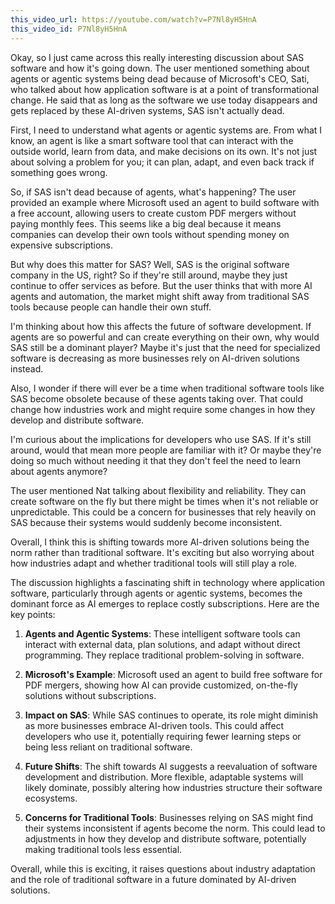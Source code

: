 ```yaml
---
this_video_url: https://youtube.com/watch?v=P7Nl8yH5HnA
this_video_id: P7Nl8yH5HnA
---
```

<think>
Okay, so I just came across this really interesting discussion about SAS software and how it's going down. The user mentioned something about agents or agentic systems being dead because of Microsoft's CEO, Sati, who talked about how application software is at a point of transformational change. He said that as long as the software we use today disappears and gets replaced by these AI-driven systems, SAS isn't actually dead.

First, I need to understand what agents or agentic systems are. From what I know, an agent is like a smart software tool that can interact with the outside world, learn from data, and make decisions on its own. It's not just about solving a problem for you; it can plan, adapt, and even back track if something goes wrong.

So, if SAS isn't dead because of agents, what's happening? The user provided an example where Microsoft used an agent to build software with a free account, allowing users to create custom PDF mergers without paying monthly fees. This seems like a big deal because it means companies can develop their own tools without spending money on expensive subscriptions.

But why does this matter for SAS? Well, SAS is the original software company in the US, right? So if they're still around, maybe they just continue to offer services as before. But the user thinks that with more AI agents and automation, the market might shift away from traditional SAS tools because people can handle their own stuff.

I'm thinking about how this affects the future of software development. If agents are so powerful and can create everything on their own, why would SAS still be a dominant player? Maybe it's just that the need for specialized software is decreasing as more businesses rely on AI-driven solutions instead.

Also, I wonder if there will ever be a time when traditional software tools like SAS become obsolete because of these agents taking over. That could change how industries work and might require some changes in how they develop and distribute software.

I'm curious about the implications for developers who use SAS. If it's still around, would that mean more people are familiar with it? Or maybe they're doing so much without needing it that they don't feel the need to learn about agents anymore?

The user mentioned Nat talking about flexibility and reliability. They can create software on the fly but there might be times when it's not reliable or unpredictable. This could be a concern for businesses that rely heavily on SAS because their systems would suddenly become inconsistent.

Overall, I think this is shifting towards more AI-driven solutions being the norm rather than traditional software. It's exciting but also worrying about how industries adapt and whether traditional tools will still play a role.
</think>

The discussion highlights a fascinating shift in technology where application software, particularly through agents or agentic systems, becomes the dominant force as AI emerges to replace costly subscriptions. Here are the key points:

1. **Agents and Agentic Systems**: These intelligent software tools can interact with external data, plan solutions, and adapt without direct programming. They replace traditional problem-solving in software.

2. **Microsoft's Example**: Microsoft used an agent to build free software for PDF mergers, showing how AI can provide customized, on-the-fly solutions without subscriptions.

3. **Impact on SAS**: While SAS continues to operate, its role might diminish as more businesses embrace AI-driven tools. This could affect developers who use it, potentially requiring fewer learning steps or being less reliant on traditional software.

4. **Future Shifts**: The shift towards AI suggests a reevaluation of software development and distribution. More flexible, adaptable systems will likely dominate, possibly altering how industries structure their software ecosystems.

5. **Concerns for Traditional Tools**: Businesses relying on SAS might find their systems inconsistent if agents become the norm. This could lead to adjustments in how they develop and distribute software, potentially making traditional tools less essential.

Overall, while this is exciting, it raises questions about industry adaptation and the role of traditional software in a future dominated by AI-driven solutions.

